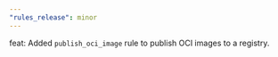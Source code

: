 ```yaml
---
"rules_release": minor
---
```


feat: Added `publish_oci_image` rule to publish OCI images to a registry.
